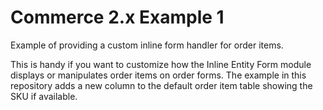 # Commerce 2.x Example 1
Example of providing a custom inline form handler for order items.

This is handy if you want to customize how the Inline Entity Form module displays or manipulates order items on order forms. The example in this repository adds a new column to the default order item table showing the SKU if available.

